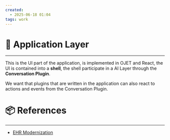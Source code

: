 ```yaml
---
created:
  - 2025-06-18 01:04
tags: work
---
```

# 📃 Application Layer

---
This is the UI part of the application, is implemented in OJET and React, the UI is contained into a **shell**, the shell participate in a AI Layer through the **Conversation Plugin**.

We want that plugins that are written in the application can also react to actions and events from the Conversation Plugin.

# 📦 References
---
- [EHR Modernization ](https://confluence.oraclecorp.com/confluence/display/OCIGBUCA/EHR+Modernization+DDR)